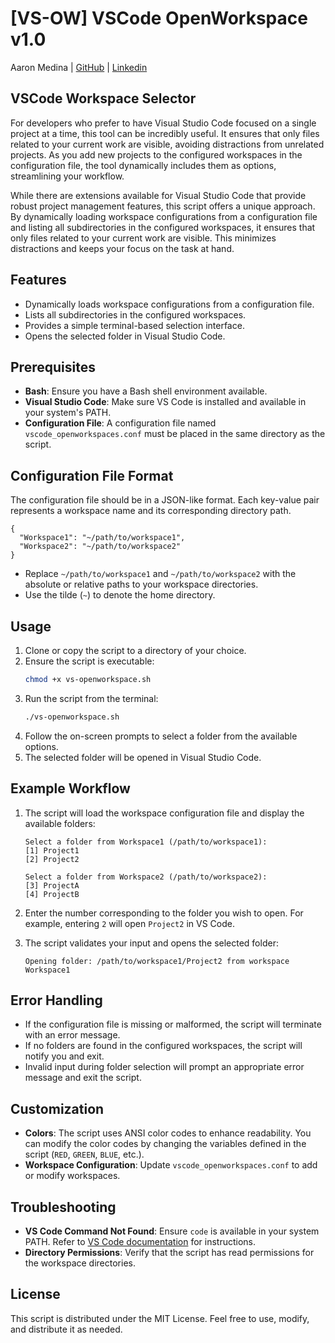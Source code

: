 # [VS-OW] VSCode OpenWorkspace v1.0

Aaron Medina | [GitHub](https://github.com/aaronmedina-dev) | [Linkedin](https://www.linkedin.com/in/aamedina/)

## VSCode Workspace Selector

For developers who prefer to have Visual Studio Code focused on a single project at a time, this tool can be incredibly useful. It ensures that only files related to your current work are visible, avoiding distractions from unrelated projects. As you add new projects to the configured workspaces in the configuration file, the tool dynamically includes them as options, streamlining your workflow.

While there are extensions available for Visual Studio Code that provide robust project management features, this script offers a unique approach. By dynamically loading workspace configurations from a configuration file and listing all subdirectories in the configured workspaces, it ensures that only files related to your current work are visible. This minimizes distractions and keeps your focus on the task at hand.

## Features

- Dynamically loads workspace configurations from a configuration file.
- Lists all subdirectories in the configured workspaces.
- Provides a simple terminal-based selection interface.
- Opens the selected folder in Visual Studio Code.

## Prerequisites

- **Bash**: Ensure you have a Bash shell environment available.
- **Visual Studio Code**: Make sure VS Code is installed and available in your system's PATH.
- **Configuration File**: A configuration file named `vscode_openworkspaces.conf` must be placed in the same directory as the script.

## Configuration File Format

The configuration file should be in a JSON-like format. Each key-value pair represents a workspace name and its corresponding directory path.

```plaintext
{
  "Workspace1": "~/path/to/workspace1",
  "Workspace2": "~/path/to/workspace2"
}
```

- Replace `~/path/to/workspace1` and `~/path/to/workspace2` with the absolute or relative paths to your workspace directories.
- Use the tilde (`~`) to denote the home directory.

## Usage

1. Clone or copy the script to a directory of your choice.
2. Ensure the script is executable:
   ```bash
   chmod +x vs-openworkspace.sh
   ```
3. Run the script from the terminal:
   ```bash
   ./vs-openworkspace.sh
   ```
4. Follow the on-screen prompts to select a folder from the available options.
5. The selected folder will be opened in Visual Studio Code.

## Example Workflow

1. The script will load the workspace configuration file and display the available folders:

   ```plaintext
   Select a folder from Workspace1 (/path/to/workspace1):
   [1] Project1
   [2] Project2

   Select a folder from Workspace2 (/path/to/workspace2):
   [3] ProjectA
   [4] ProjectB
   ```

2. Enter the number corresponding to the folder you wish to open. For example, entering `2` will open `Project2` in VS Code.

3. The script validates your input and opens the selected folder:

   ```plaintext
   Opening folder: /path/to/workspace1/Project2 from workspace Workspace1
   ```

## Error Handling

- If the configuration file is missing or malformed, the script will terminate with an error message.
- If no folders are found in the configured workspaces, the script will notify you and exit.
- Invalid input during folder selection will prompt an appropriate error message and exit the script.

## Customization

- **Colors**: The script uses ANSI color codes to enhance readability. You can modify the color codes by changing the variables defined in the script (`RED`, `GREEN`, `BLUE`, etc.).
- **Workspace Configuration**: Update `vscode_openworkspaces.conf` to add or modify workspaces.

## Troubleshooting

- **VS Code Command Not Found**: Ensure `code` is available in your system PATH. Refer to [VS Code documentation](https://code.visualstudio.com/docs/setup/mac#_launching-from-the-command-line) for instructions.
- **Directory Permissions**: Verify that the script has read permissions for the workspace directories.

## License

This script is distributed under the MIT License. Feel free to use, modify, and distribute it as needed.

